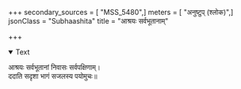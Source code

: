 +++
secondary_sources = [ "MSS_5480",]
meters = [ "अनुष्टुप् (श्लोक)",]
jsonClass = "Subhaashita"
title = "आश्रयः सर्वभूतानाम्"

+++

<details open><summary>Text</summary>

आश्रयः सर्वभूतानां निवासः सर्वपक्षिणाम्।  
ददाति सदृशा भागं सजलस्य पयोमुचः॥
</details>
